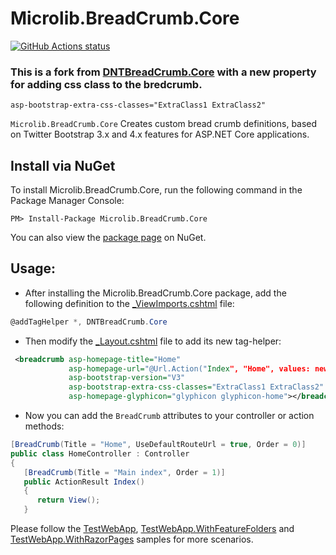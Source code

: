 Microlib.BreadCrumb.Core
=======

<p align="left">
  <a href="https://github.com/msavarian/DNTBreadCrumb.Core">
     <img alt="GitHub Actions status" src="https://github.com/msavarian/DNTBreadCrumb.Core/workflows/.NET%20Core%20Build/badge.svg">
  </a>
</p>


### This is a fork from [DNTBreadCrumb.Core](https://github.com/VahidN/DNTBreadCrumb.Core) with a new property for adding css class to the bredcrumb.
```
asp-bootstrap-extra-css-classes="ExtraClass1 ExtraClass2"
```

`Microlib.BreadCrumb.Core` Creates custom bread crumb definitions, based on Twitter Bootstrap 3.x and 4.x features for ASP.NET Core applications.



Install via NuGet
-----------------
To install Microlib.BreadCrumb.Core, run the following command in the Package Manager Console:

```
PM> Install-Package Microlib.BreadCrumb.Core
```

You can also view the [package page](http://www.nuget.org/packages/Microlib.BreadCrumb.Core/) on NuGet.



Usage:
-----------------
- After installing the Microlib.BreadCrumb.Core package, add the following definition to the [_ViewImports.cshtml](/src/DNTBreadCrumb.Core.TestWebApp/Views/_ViewImports.cshtml) file:
```csharp
@addTagHelper *, DNTBreadCrumb.Core
```

- Then modify the [_Layout.cshtml](/src/DNTBreadCrumb.Core.TestWebApp/Views/Shared/_Layout.cshtml) file to add its new tag-helper:
```xml
 <breadcrumb asp-homepage-title="Home"
             asp-homepage-url="@Url.Action("Index", "Home", values: new { area = "" })"
             asp-bootstrap-version="V3"
             asp-bootstrap-extra-css-classes="ExtraClass1 ExtraClass2"
             asp-homepage-glyphicon="glyphicon glyphicon-home"></breadcrumb>
```


- Now you can add the `BreadCrumb` attributes to your controller or action methods:
```csharp
[BreadCrumb(Title = "Home", UseDefaultRouteUrl = true, Order = 0)]
public class HomeController : Controller
{
   [BreadCrumb(Title = "Main index", Order = 1)]
   public ActionResult Index()
   {
      return View();
   }
```
Please follow the [TestWebApp](/src/DNTBreadCrumb.Core.TestWebApp), [TestWebApp.WithFeatureFolders](/src/DNTBreadCrumb.Core.TestWebApp.WithFeatureFolders) and [TestWebApp.WithRazorPages](/src/DNTBreadCrumb.Core.TestWebApp.WithRazorPages) samples for more scenarios.
